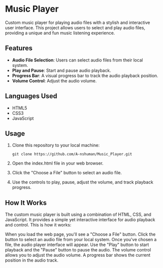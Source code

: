 # Music Player

Custom music player for playing audio files with a stylish and interactive user interface. This project allows users to select and play audio files, providing a unique and fun music listening experience.

## Features

- **Audio File Selection**: Users can select audio files from their local system.
- **Play and Pause**: Start and pause audio playback.
- **Progress Bar**: A visual progress bar to track the audio playback position.
- **Volume Control**: Adjust the audio volume.
  
## Languages Used

- HTML5
- CSS3
- JavaScript
  
## Usage

1. Clone this repository to your local machine:

   ```shell
   git clone https://github.com/A-nshuman/Music_Player.git

2. Open the index.html file in your web browser.

3. Click the "Choose a File" button to select an audio file.

4. Use the controls to play, pause, adjust the volume, and track playback progress.

## How It Works

The custom music player is built using a combination of HTML, CSS, and JavaScript. It provides a simple yet interactive interface for audio playback and control. This is how it works:

When you load the web page, you'll see a "Choose a File" button.
Click the button to select an audio file from your local system.
Once you've chosen a file, the audio player interface will appear.
Use the "Play" button to start playback and the "Pause" button to pause the audio.
The volume control allows you to adjust the audio volume.
A progress bar shows the current position in the audio track.

